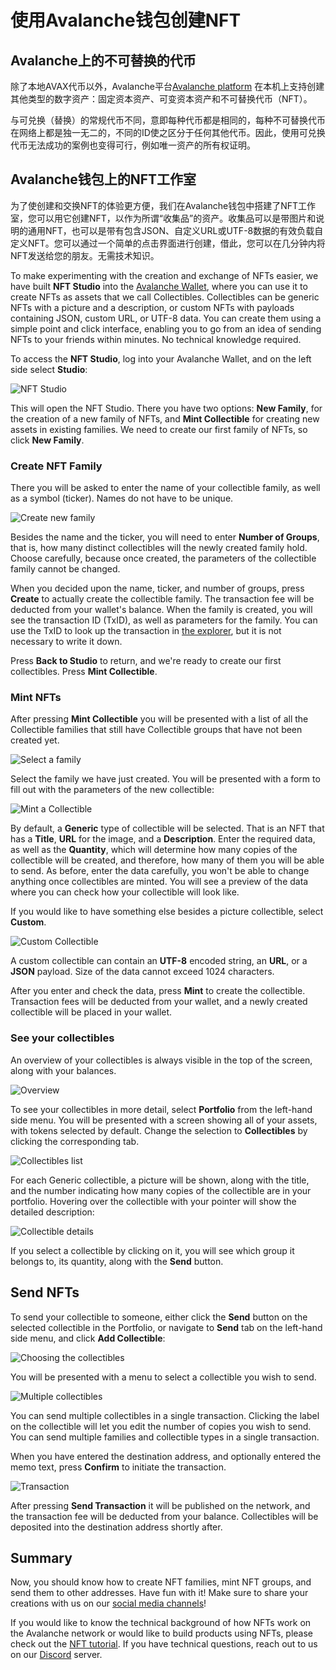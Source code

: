 # 使用Avalanche钱包创建NFT

## Avalanche上的不可替换的代币

除了本地AVAX代币以外，Avalanche平台[Avalanche platform](../platform/) 在本机上支持创建其他类型的数字资产：固定资本资产、可变资本资产和不可替换代币（NFT）。

与可兑换（替换）的常规代币不同，意即每种代币都是相同的，每种不可替换代币在网络上都是独一无二的，不同的ID使之区分于任何其他代币。因此，使用可兑换代币无法成功的案例也变得可行，例如唯一资产的所有权证明。

## Avalanche钱包上的NFT工作室

为了使创建和交换NFT的体验更方便，我们在Avalanche钱包中搭建了NFT工作室，您可以用它创建NFT，以作为所谓“收集品”的资产。收集品可以是带图片和说明的通用NFT，也可以是带有包含JSON、自定义URL或UTF-8数据的有效负载自定义NFT。您可以通过一个简单的点击界面进行创建，借此，您可以在几分钟内将NFT发送给您的朋友。无需技术知识。

To make experimenting with the creation and exchange of NFTs easier, we have built **NFT Studio** into the [Avalanche Wallet](https://wallet.avax.network/), where you can use it to create NFTs as assets that we call Collectibles. Collectibles can be generic NFTs with a picture and a description, or custom NFTs with payloads containing JSON, custom URL, or UTF-8 data. You can create them using a simple point and click interface, enabling you to go from an idea of sending NFTs to your friends within minutes. No technical knowledge required.

To access the **NFT Studio**, log into your Avalanche Wallet, and on the left side select **Studio**:

![NFT Studio](../../../.gitbook/assets/nft-studio-01-select.png)

This will open the NFT Studio. There you have two options: **New Family**, for the creation of a new family of NFTs, and **Mint Collectible** for creating new assets in existing families. We need to create our first family of NFTs, so click **New Family**.

### Create NFT Family

There you will be asked to enter the name of your collectible family, as well as a symbol \(ticker\). Names do not have to be unique.

![Create new family](../../../.gitbook/assets/nft-studio-02-family.png)

Besides the name and the ticker, you will need to enter **Number of Groups**, that is, how many distinct collectibles will the newly created family hold. Choose carefully, because once created, the parameters of the collectible family cannot be changed.

When you decided upon the name, ticker, and number of groups, press **Create** to actually create the collectible family. The transaction fee will be deducted from your wallet's balance. When the family is created, you will see the transaction ID \(TxID\), as well as parameters for the family. You can use the TxID to look up the transaction in [the explorer](https://explorer.avax.network/), but it is not necessary to write it down.

Press **Back to Studio** to return, and we're ready to create our first collectibles. Press **Mint Collectible**.

### Mint NFTs

After pressing **Mint Collectible** you will be presented with a list of all the Collectible families that still have Collectible groups that have not been created yet.

![Select a family](../../../.gitbook/assets/nft-studio-03-select-family.png)

Select the family we have just created. You will be presented with a form to fill out with the parameters of the new collectible:

![Mint a Collectible](../../../.gitbook/assets/nft-studio-04-mint.png)

By default, a **Generic** type of collectible will be selected. That is an NFT that has a **Title**, **URL** for the image, and a **Description**. Enter the required data, as well as the **Quantity**, which will determine how many copies of the collectible will be created, and therefore, how many of them you will be able to send. As before, enter the data carefully, you won't be able to change anything once collectibles are minted. You will see a preview of the data where you can check how your collectible will look like.

If you would like to have something else besides a picture collectible, select **Custom**.

![Custom Collectible](../../../.gitbook/assets/nft-studio-05-custom.png)

A custom collectible can contain an **UTF-8** encoded string, an **URL**, or a **JSON** payload. Size of the data cannot exceed 1024 characters.

After you enter and check the data, press **Mint** to create the collectible. Transaction fees will be deducted from your wallet, and a newly created collectible will be placed in your wallet.

### See your collectibles

An overview of your collectibles is always visible in the top of the screen, along with your balances.

![Overview](../../../.gitbook/assets/nft-studio-06-overview.png)

To see your collectibles in more detail, select **Portfolio** from the left-hand side menu. You will be presented with a screen showing all of your assets, with tokens selected by default. Change the selection to **Collectibles** by clicking the corresponding tab.

![Collectibles list](../../../.gitbook/assets/nft-studio-07-collectibles.png)

For each Generic collectible, a picture will be shown, along with the title, and the number indicating how many copies of the collectible are in your portfolio. Hovering over the collectible with your pointer will show the detailed description:

![Collectible details](../../../.gitbook/assets/nft-studio-08-detail.png)

If you select a collectible by clicking on it, you will see which group it belongs to, its quantity, along with the **Send** button.

## Send NFTs

To send your collectible to someone, either click the **Send** button on the selected collectible in the Portfolio, or navigate to **Send** tab on the left-hand side menu, and click **Add Collectible**:

![Choosing the collectibles](../../../.gitbook/assets/nft-studio-09-send.png)

You will be presented with a menu to select a collectible you wish to send.

![Multiple collectibles](../../../.gitbook/assets/nft-studio-10-multiple.png)

You can send multiple collectibles in a single transaction. Clicking the label on the collectible will let you edit the number of copies you wish to send. You can send multiple families and collectible types in a single transaction.

When you have entered the destination address, and optionally entered the memo text, press **Confirm** to initiate the transaction.

![Transaction](../../../.gitbook/assets/nft-studio-11-send-transaction.png)

After pressing **Send Transaction** it will be published on the network, and the transaction fee will be deducted from your balance. Collectibles will be deposited into the destination address shortly after.

## Summary

Now, you should know how to create NFT families, mint NFT groups, and send them to other addresses. Have fun with it! Make sure to share your creations with us on our [social media channels](https://www.avalabs.org/social)!

If you would like to know the technical background of how NFTs work on the Avalanche network or would like to build products using NFTs, please check out the [NFT tutorial](creating-a-nft-part-1.md). If you have technical questions, reach out to us on our [Discord](https://chat.avalabs.org/) server.

<!--stackedit_data:
eyJoaXN0b3J5IjpbLTE2MjU5NTYyNDMsLTgzNTkyNDMyNiwxNj
c4MjE3NjE3XX0=
-->
